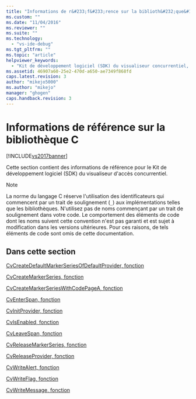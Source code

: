 ```yaml
---
title: "Informations de r&#233;f&#233;rence sur la biblioth&#232;que&#160;C | Microsoft Docs"
ms.custom: ""
ms.date: "11/04/2016"
ms.reviewer: ""
ms.suite: ""
ms.technology: 
  - "vs-ide-debug"
ms.tgt_pltfrm: ""
ms.topic: "article"
helpviewer_keywords: 
  - "Kit de développement logiciel (SDK) du visualiseur concurrentiel, informations de référence sur la bibliothèque C++"
ms.assetid: 46907a60-25e2-470d-a650-ae7349f868fd
caps.latest.revision: 3
author: "mikejo5000"
ms.author: "mikejo"
manager: "ghogen"
caps.handback.revision: 3
---
```

# Informations de r&#233;f&#233;rence sur la biblioth&#232;que&#160;C
[!INCLUDE[vs2017banner](../code-quality/includes/vs2017banner.md)]

Cette section contient des informations de référence pour le Kit de développement logiciel \(SDK\) du visualiseur d'accès concurrentiel.  
  
> [!NOTE]
>  La norme du langage C réserve l'utilisation des identificateurs qui commencent par un trait de soulignement \(`_`\) aux implémentations telles que les bibliothèques.  N'utilisez pas de noms commençant par un trait de soulignement dans votre code.  Le comportement des éléments de code dont les noms suivent cette convention n'est pas garanti et est sujet à modification dans les versions ultérieures.  Pour ces raisons, de tels éléments de code sont omis de cette documentation.  
  
## Dans cette section  
 [CvCreateDefaultMarkerSeriesOfDefaultProvider, fonction](../profiling/cvcreatedefaultmarkerseriesofdefaultprovider-function.md)  
  
 [CvCreateMarkerSeries, fonction](../profiling/cvcreatemarkerseries-function.md)  
  
 [CvCreateMarkerSeriesWithCodePageA, fonction](../profiling/cvcreatemarkerserieswithcodepagea-function.md)  
  
 [CvEnterSpan, fonction](../profiling/cventerspan-function.md)  
  
 [CvInitProvider, fonction](../profiling/cvinitprovider-function.md)  
  
 [CvIsEnabled, fonction](../profiling/cvisenabled-function.md)  
  
 [CvLeaveSpan, fonction](../profiling/cvleavespan-function.md)  
  
 [CvReleaseMarkerSeries, fonction](../profiling/cvreleasemarkerseries-function.md)  
  
 [CvReleaseProvider, fonction](../profiling/cvreleaseprovider-function.md)  
  
 [CvWriteAlert, fonction](../profiling/cvwritealert-function.md)  
  
 [CvWriteFlag, fonction](../profiling/cvwriteflag-function.md)  
  
 [CvWriteMessage, fonction](../profiling/cvwritemessage-function.md)